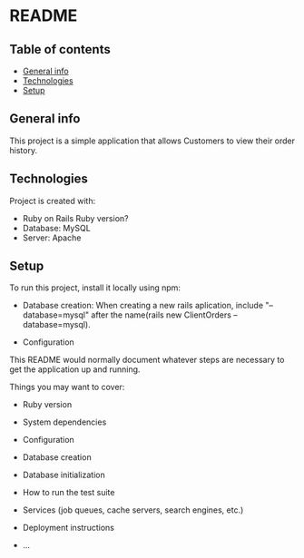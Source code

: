 # README
## Table of contents
* [General info](#general-info)
* [Technologies](#technologies)
* [Setup](#setup)

## General info
This project is a simple application that allows Customers to view their order history.
	
## Technologies
Project is created with:

* Ruby on Rails Ruby version?
* Database: MySQL
* Server: Apache

	
## Setup
To run this project, install it locally using npm:

* Database creation:
 When creating a new rails aplication, include "–database=mysql" after the name(rails new ClientOrders –database=mysql).

* Configuration











This README would normally document whatever steps are necessary to get the
application up and running.

Things you may want to cover:

* Ruby version

* System dependencies

* Configuration

* Database creation

* Database initialization

* How to run the test suite

* Services (job queues, cache servers, search engines, etc.)

* Deployment instructions

* ...
